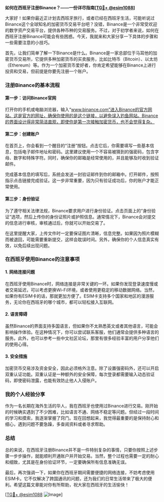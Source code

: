 **如何在西班牙注册Binance？——一份详尽指南[[TG💪+ @esim1088](https://t.me/s/esim1088)]**

大家好！如果你最近正计划去西班牙旅行，或者已经在西班牙生活，可能听说过Binance这个全球知名的加密货币交易平台吧？没错，Binance是一个非常受欢迎的数字资产交易平台，提供各种币种的交易服务。不过，对于初学者来说，如何在西班牙注册Binance可能会有些困惑。今天，我就来和大家分享一下具体的步骤和一些需要注意的小技巧。

首先，让我们简单了解一下Binance是什么。Binance是一家总部位于马耳他的加密货币交易所，它提供多种加密货币的买卖服务，比如比特币（Bitcoin）、以太坊（Ethereum）等。作为一个加密货币爱好者，你肯定希望能够在Binance上进行投资和交易，但前提是你要先注册一个账户。

### 注册Binance的基本流程

#### 第一步：访问Binance官网

打开你的手机或电脑浏览器，输入“www.binance.com”进入Binance的官方网站。这是官方的网址，确保你使用的是这个链接，以避免误入钓鱼网站。Binance的界面设计得非常简洁直观，即使你是第一次接触加密货币，也不会觉得复杂。

#### 第二步：创建账户

在首页上，你会看到一个醒目的“注册”按钮。点击它后，你需要填写一些基本信息，包括电子邮件地址和密码。这里建议使用一个不容易被猜到的强密码，包含字母、数字和特殊字符。同时，确保你的邮箱是经常使用的，并且能够及时收到验证邮件。

完成基本信息的填写后，系统会发送一封验证邮件到你的邮箱中。打开邮件，按照指示点击链接完成验证。这一步非常重要，因为只有验证成功后，你的账户才能正常使用。

#### 第三步：身份验证

为了遵守相关法律法规，Binance要求用户进行身份验证。点击页面上的“身份验证”选项，然后上传你的身份证照片或护照信息。通常情况下，Binance会对提交的信息进行审核，审核通过后，你就可以开始交易了。

在这里提醒大家，上传文件时一定要保证图片清晰，信息完整。如果因为照片模糊而被退回，可能需要重新提交，这样会耽误时间。另外，确保你的个人信息真实有效，以免后续出现问题。

### 在西班牙使用Binance的注意事项

#### 1. 网络连接问题

在西班牙使用Binance时，网络连接是非常关键的一环。如果你发现登录速度慢或者交易延迟，可以考虑更换Wi-Fi环境，或者使用更稳定的移动数据网络。当然，如果你有ESIM卡的话，那就更加方便了。ESIM卡支持多个国家和地区的漫游服务，无论你在西班牙的哪个城市，都可以轻松接入互联网。

#### 2. 语言障碍

虽然Binance的界面支持多国语言，但如果你不太熟悉英文或者其他语言，可能会影响操作体验。在这种情况下，你可以尝试联系客服，他们通常会提供多种语言的服务。此外，也可以参考一些中文社区论坛，那里有很多经验丰富的用户分享他们的使用心得。

#### 3. 安全措施

加密货币交易涉及资金安全，因此必须格外注意。除了设置强密码外，还可以开启双重认证功能。双重认证是一种额外的安全保障，每次登录都需要输入动态验证码，即使密码泄露，也能有效防止他人入侵账户。

### 我的个人经验分享

作为一名长期在海外生活的华人，我在西班牙也使用过Binance进行交易。刚开始的时候确实遇到了不少困难，比如语言不通、网络不稳定等问题。但经过一段时间的学习和摸索，我逐渐掌握了窍门。现在回想起来，我觉得最重要的是保持耐心和细心，遇到问题不要急躁，多查阅资料或者寻求帮助。

### 总结

总的来说，在西班牙注册Binance并不是一件特别复杂的事情，只要你按照上述步骤一步步操作，就能顺利开通账户并开始交易。当然，整个过程也需要一定的耐心和细致，尤其是在身份验证环节，一定要确保所有信息准确无误。

最后，再次强调一下，如果你在西班牙期间需要便捷的网络连接，不妨考虑使用ESIM卡。它不仅解决了跨国通讯的问题，还为我们的日常生活带来了极大的便利。希望这篇文章能对你有所帮助，祝大家在西班牙的生活愉快！

[[TG💪+ @esim1088](https://t.me/s/esim1088) ![Image](https://i.postimg.cc/4NQfJmqS/Snipaste-2025-05-13-00-14-12.png)]